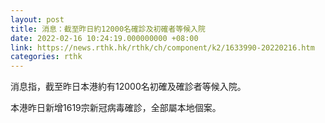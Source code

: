 ```yaml
---
layout: post
title: 消息：截至昨日約12000名確診及初確者等候入院
date: 2022-02-16 10:24:19.000000000 +08:00
link: https://news.rthk.hk/rthk/ch/component/k2/1633990-20220216.htm
categories: rthk
---
```


消息指，截至昨日本港約有12000名初確及確診者等候入院。

本港昨日新增1619宗新冠病毒確診，全部屬本地個案。
